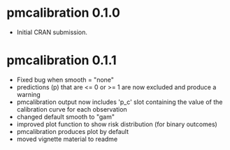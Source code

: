 # pmcalibration 0.1.0

* Initial CRAN submission.

# pmcalibration 0.1.1

* Fixed bug when smooth = "none"
* predictions (p) that are <= 0 or >= 1 are now excluded and produce a warning
* pmcalibration output now includes 'p_c' slot containing the value of the calibration curve for each observation
* changed default smooth to "gam"
* improved plot function to show risk distribution (for binary outcomes)
* pmcalibration produces plot by default
* moved vignette material to readme

